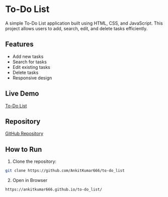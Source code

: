 # To-Do List

A simple To-Do List application built using HTML, CSS, and JavaScript. This project allows users to add, search, edit, and delete tasks efficiently.

## Features

- Add new tasks
- Search for tasks
- Edit existing tasks
- Delete tasks
- Responsive design

## Live Demo 

[To-Do List](https://ankitkumar666.github.io/to-do_list/)

## Repository

[GitHub Repository](https://github.com/AnkitKumar666/to-do_list)

## How to Run

1. Clone the repository:
  ```sh
  git clone https://github.com/AnkitKumar666/to-do_list
  ```

2. Open in Browser
  ```sh
  https://ankitkumar666.github.io/to-do_list/
  ```
